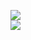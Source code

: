 [![](https://img.shields.io/badge/Made%20With-Github%20Spray-lightgrey.svg?style=for-the-badge&logo=github)](https://github.com/Annihil/github-spray#26736)  
[![](https://i.imgur.com/2DrTn0Z.gif)](https://github.com/Annihil/github-spray)